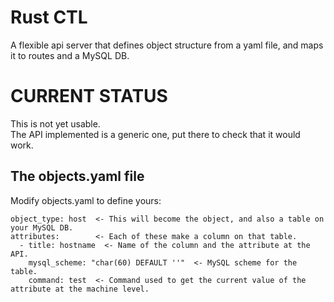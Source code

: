 # Rust CTL

A flexible api server that defines object structure from a yaml file, and maps it to routes and a MySQL DB.  

# CURRENT STATUS

This is not yet usable.  
The API implemented is a generic one, put there to check that it would work.  

## The objects.yaml file

Modify objects.yaml to define yours:  
```
object_type: host  <- This will become the object, and also a table on your MySQL DB.  
attributes:        <- Each of these make a column on that table.  
  - title: hostname  <- Name of the column and the attribute at the API.  
    mysql_scheme: "char(60) DEFAULT ''"  <- MySQL scheme for the table.  
    command: test  <- Command used to get the current value of the attribute at the machine level.  
```


